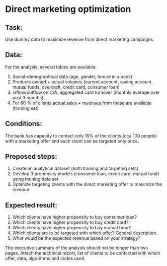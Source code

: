 # Direct marketing optimization
## Task: 
Use dummy data to maximize revenue from direct marketing campaigns.
## Data:
For the analysis, several tables are available:
1. Social-demographical data (age, gender, tenure in a bank)
2. Products owned + actual volumes (current account, saving account, mutual funds, overdraft, credit card, consumer loan)
3. Inflow/outflow on C/A, aggregated card turnover (monthly average over past 3 months)
4. For 60 % of clients actual sales + revenues from these are available (training set)
## Conditions:
The bank has capacity to contact only 15% of the clients (cca 100 people) with a marketing offer and each client can be targeted only once.
## Proposed steps:
1. Create an analytical dataset (both training and targeting sets)
2. Develop 3 propensity models (consumer loan, credit card, mutual fund) using training data set
3. Optimize targeting clients with the direct marketing offer to maximize the revenue
## Expected result:
1. Which clients have higher propensity to buy consumer loan?
2. Which clients have higher propensity to buy credit card?
3. Which clients have higher propensity to buy mutual fund?
4. Which clients are to be targeted with which offer? General description.
5. What would be the expected revenue based on your strategy?

The executive summary of the analysis should not be longer than two pages. Attach the technical report, list of clients to be contacted with which offer, data, algorithms and codes used.
